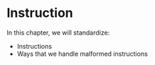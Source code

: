# Instruction

In this chapter, we will standardize:
- Instructions
- Ways that we handle malformed instructions
